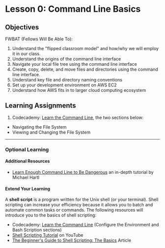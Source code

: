 # Lesson 0: Command Line Basics

## Objectives
FWBAT (Fellows Will Be Able To):
1. Understand the "flipped classroom model" and how/why we will employ it in our class.
2. Understand the origins of the command line interface
3. Navigate your local file tree using the command line interface
4. Create, copy, delete, and move files and directories using the command line interface.
5. Understand key file and directory naming conventions
6. Set up your development environment on AWS EC2
7. Understand how AWS fits in to larger cloud computing ecosystem

## Learning Assignments
1. Codecademy: [Learn the Command Line](https://www.codecademy.com/learn/learn-the-command-line), the two sections below:
  * Navigating the File System
  * Viewing and Changing the File System
___

### Optional Learning

#### Additional Resources
* [Learn Enough Command Line to Be Dangerous](https://www.learnenough.com/command-line-tutorial/basics) an in-depth tutorial by Michael Hartl

#### Extend Your Learning
A **shell script** is a program written for the Unix shell (or your terminal). Shell scripting can increase your efficiency because it allows you to batch and automate common tasks or commands. The following resources will introduce you to the basics of shell scripting:
* Codecademy: [Learn the Command Line](https://www.codecademy.com/learn/learn-the-command-line) (Configure the Environment and Bash Scription sections)
* [Shell Scripting Tutorial](https://www.youtube.com/watch?v=hwrnmQumtPw) on YouTube
* [The Beginner's Guide to Shell Scripting: The Basics](https://www.howtogeek.com/67469/the-beginners-guide-to-shell-scripting-the-basics/) Article
